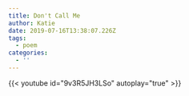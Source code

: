 ```yaml
---
title: Don't Call Me
author: Katie
date: 2019-07-16T13:38:07.226Z
tags:
  - poem
categories:
  - ''
---
```

{{< youtube id="9v3R5JH3LSo" autoplay="true" >}}
